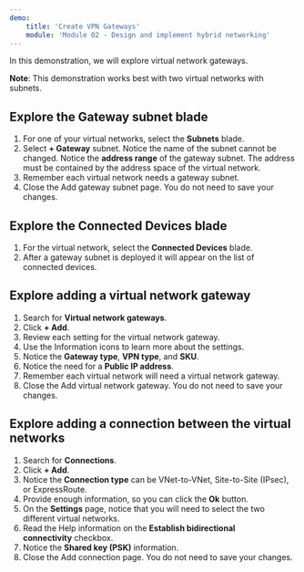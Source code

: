 ```yaml
---
demo:
    title: 'Create VPN Gateways'
    module: 'Module 02 - Design and implement hybrid networking'
---
```

In this demonstration, we will explore virtual network gateways.

**Note**: This demonstration works best with two virtual networks with subnets.

## Explore the Gateway subnet blade
1. For one of your virtual networks, select the **Subnets** blade.
1. Select **+ Gateway** subnet. Notice the name of the subnet cannot be changed. Notice the **address range** of the gateway subnet. The address must be contained by the address space of the virtual network.
1. Remember each virtual network needs a gateway subnet.
1. Close the Add gateway subnet page. You do not need to save your changes.

## Explore the Connected Devices blade
1. For the virtual network, select the **Connected Devices** blade.
1. After a gateway subnet is deployed it will appear on the list of connected devices.

## Explore adding a virtual network gateway
1. Search for **Virtual network gateways**.
1. Click **+ Add**.
1. Review each setting for the virtual network gateway.
1. Use the Information icons to learn more about the settings.
1. Notice the **Gateway type**, **VPN type**, and **SKU**.
1. Notice the need for a **Public IP address**.
1. Remember each virtual network will need a virtual network gateway.
1. Close the Add virtual network gateway. You do not need to save your changes.
   
## Explore adding a connection between the virtual networks
1. Search for **Connections**.
1. Click **+ Add**.
1. Notice the **Connection type** can be VNet-to-VNet, Site-to-Site (IPsec), or ExpressRoute.
1. Provide enough information, so you can click the **Ok** button.
1. On the **Settings** page, notice that you will need to select the two different virtual networks.
1. Read the Help information on the **Establish bidirectional connectivity** checkbox.
1. Notice the **Shared key (PSK)** information.
1. Close the Add connection page. You do not need to save your changes.
